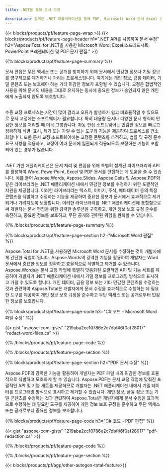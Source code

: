 ```yaml
---
title: .NET을 통해 문서 수정 

description: 검색은 .NET 애플리케이션을 통해 PDF, Microsoft Word 문서 Excel 스프레드시트 및 PowerPoint 프리젠테이션 데이터를 대체합니다. C# 코드가 나열됨
---
```


{{< blocks/products/pf/feature-page-wrap >}}
{{< blocks/products/pf/feature-page-header h1=".NET API를 사용하여 문서 수정" h2="Aspose.Total for .NET을 사용한 Microsoft Word, Excel 스프레드시트, PowerPoint 프레젠테이션 및 PDF 문서 편집." >}}

{{% blocks/products/pf/feature-page-summary %}}

문서 편집은 무단 액세스 또는 공개를 방지하기 위해 문서에서 민감한 정보나 기밀 정보를 영구적으로 제거하거나 가리는 프로세스입니다. 여기에는 개인 정보, 금융 데이터, 기밀 콘텐츠 또는 보호해야 하는 기타 민감한 정보가 포함될 수 있습니다. 교정은 합법적인 사용을 위해 문서의 내용을 그대로 유지하는 동시에 중요한 정보가 승인되지 않은 개인에게 노출되지 않도록 보호합니다. <br /><br />

수동 교정 프로세스는 시간이 많이 걸리고 오류가 발생하기 쉽고 비효율적일 수 있으므로 문서 교정에는 소프트웨어가 필요합니다. 특히 대용량 문서나 다양한 문서 형식의 민감한 정보를 처리할 때 더욱 그렇습니다. 자동 편집 소프트웨어는 민감한 정보를 빠르고 정확하게 식별, 표시, 제거 또는 가릴 수 있는 도구와 기능을 제공하여 프로세스를 간소화합니다. 또한 문서 교정 소프트웨어에는 교정된 콘텐츠를 추적하고, 법률 및 규정 준수 요구 사항을 적용하고, 교정이 여러 문서에 일관되게 적용되도록 보장하는 기능이 포함되어 있는 경우가 많습니다.<br /><br />

.NET 기반 애플리케이션은 문서 처리 및 편집을 위해 특별히 설계된 라이브러리와 API를 활용하여 Word, PowerPoint, Excel 및 PDF 문서를 편집하는 데 도움을 줄 수 있습니다. 예를 들어 Aspose.Words, Aspose.Slides, Aspose.Cells 및 Aspose.PDF와 같은 라이브러리는 .NET 애플리케이션 내에서 민감한 정보를 수정하기 위한 포괄적인 지원을 제공합니다. 이러한 라이브러리는 텍스트, 이미지, 주석, 메타데이터 등의 특정 콘텐츠를 식별하고 수정하는 기능을 제공하여 중요한 정보가 문서에서 효과적으로 제거되거나 가려지도록 보장합니다. 이러한 라이브러리를 .NET 애플리케이션에 통합함으로써 개발자는 문서 편집을 위한 강력한 솔루션을 구축하고, 개인 정보 보호 규정 준수를 촉진하고, 중요한 정보를 보호하고, 무단 공개와 관련된 위험을 완화할 수 있습니다.


{{% /blocks/products/pf/feature-page-summary  %}}

{{% blocks/products/pf/feature-page-section  h2="Microsoft Word 편집" %}}

Aspose.Total for .NET을 사용하면 Microsoft Word 문서를 수정하는 것이 개발자에게 간단한 작업이 됩니다. Aspose.Words의 강력한 기능을 활용하여 개발자는 Word 문서에서 중요한 정보를 정확하고 효율적으로 식별하고 제거할 수 있습니다. Aspose.Words는 문서 교정 작업에 특별히 맞춤화된 포괄적인 API 및 기능 세트를 제공하여 개발자가 .NET 애플리케이션 내에서 기밀 정보를 프로그래밍 방식으로 표시하고 가릴 수 있도록 합니다. 개인 데이터, 금융 정보 또는 기타 민감한 콘텐츠를 수정하는 것과 관련하여 Aspose.Total은 개발자에게 문서 수정을 효과적으로 수행하는 데 필요한 도구를 제공하여 개인 정보 보호 규정을 준수하고 무단 액세스 또는 공개로부터 민감한 정보를 보호합니다.

{{% blocks/products/pf/feature-page-code h3="C# 코드 - Microsoft Word 파일 수정" %}}

{{< gist "aspose-com-gists" "219aba2cc10786e2c7dbf46f0af28017" "redact-word-files.cs" >}}

{{% /blocks/products/pf/feature-page-code  %}}

{{% /blocks/products/pf/feature-page-section %}}

{{% blocks/products/pf/feature-page-section  h2="PDF 문서 수정" %}}

Aspose.PDF의 강력한 기능을 활용하여 개발자는 PDF 파일 내의 민감한 정보를 효율적으로 식별하고 모호하게 할 수 있습니다. Aspose.PDF는 문서 교정 작업에 맞춰진 포괄적인 API 및 기능 세트를 제공하므로 개발자는 .NET 애플리케이션 내에서 기밀 데이터를 프로그래밍 방식으로 표시하고 제거할 수 있습니다. 개인 정보, 금융 정보 또는 기밀 콘텐츠를 수정하는 것과 관련하여 Aspose.Total은 개발자에게 문서 수정을 효과적으로 수행하는 데 필요한 도구를 제공하여 개인 정보 보호 규정을 준수하고 무단 액세스 또는 공개로부터 중요한 정보를 보호합니다.

{{% blocks/products/pf/feature-page-code h3="C# 코드 - PDF 편집" %}}

{{< gist "aspose-com-gists" "219aba2cc10786e2c7dbf46f0af28017" "pdf-redaction.cs" >}}

{{% /blocks/products/pf/feature-page-code  %}}

{{% /blocks/products/pf/feature-page-section %}}

{{< blocks/products/pf/agp/other-autogen-total-feature>}}